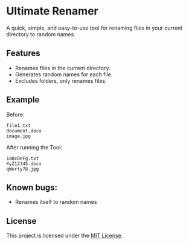 # Ultimate Renamer

A quick, simple, and easy-to-use tool for renaming files in your current directory to random names.

## Features

- Renames files in the current directory.
- Generates random names for each file.
- Excludes folders, only renames files.

## Example

Before:

```
file1.txt
document.docx
image.jpg
```

After running the Tool:

```
1aBcDeFg.txt
XyZ12345.docx
qWerty78.jpg
```

## Known bugs:
- Renames itself to random names

## License

This project is licensed under the [MIT License](LICENSE).
